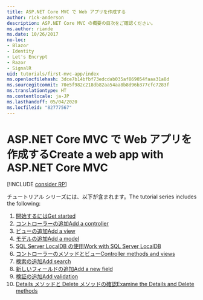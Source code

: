 ```yaml
---
title: ASP.NET Core MVC で Web アプリを作成する
author: rick-anderson
description: ASP.NET Core MVC の概要の目次をご確認ください。
ms.author: riande
ms.date: 10/26/2017
no-loc:
- Blazor
- Identity
- Let's Encrypt
- Razor
- SignalR
uid: tutorials/first-mvc-app/index
ms.openlocfilehash: 3dce7b14bfbf73edcdab035af869054faaa31a8d
ms.sourcegitcommit: 70e5f982c218db82aa54aa8b8d96b377cfc7283f
ms.translationtype: HT
ms.contentlocale: ja-JP
ms.lasthandoff: 05/04/2020
ms.locfileid: "82777567"
---
```

# <a name="create-a-web-app-with-aspnet-core-mvc"></a><span data-ttu-id="33b3c-103">ASP.NET Core MVC で Web アプリを作成する</span><span class="sxs-lookup"><span data-stu-id="33b3c-103">Create a web app with ASP.NET Core MVC</span></span>

[!INCLUDE [consider RP](~/includes/razor.md)]

<span data-ttu-id="33b3c-104">チュートリアル シリーズには、以下が含まれます。</span><span class="sxs-lookup"><span data-stu-id="33b3c-104">The tutorial series includes the following:</span></span>

1. [<span data-ttu-id="33b3c-105">開始するには</span><span class="sxs-lookup"><span data-stu-id="33b3c-105">Get started</span></span>](start-mvc.md)
1. [<span data-ttu-id="33b3c-106">コントローラーの追加</span><span class="sxs-lookup"><span data-stu-id="33b3c-106">Add a controller</span></span>](adding-controller.md)
1. [<span data-ttu-id="33b3c-107">ビューの追加</span><span class="sxs-lookup"><span data-stu-id="33b3c-107">Add a view</span></span>](adding-view.md)
1. [<span data-ttu-id="33b3c-108">モデルの追加</span><span class="sxs-lookup"><span data-stu-id="33b3c-108">Add a model</span></span>](adding-model.md)
1. [<span data-ttu-id="33b3c-109">SQL Server LocalDB の使用</span><span class="sxs-lookup"><span data-stu-id="33b3c-109">Work with SQL Server LocalDB</span></span>](working-with-sql.md)
1. [<span data-ttu-id="33b3c-110">コントローラーのメソッドとビュー</span><span class="sxs-lookup"><span data-stu-id="33b3c-110">Controller methods and views</span></span>](controller-methods-views.md)
1. [<span data-ttu-id="33b3c-111">検索の追加</span><span class="sxs-lookup"><span data-stu-id="33b3c-111">Add search</span></span>](search.md)
1. [<span data-ttu-id="33b3c-112">新しいフィールドの追加</span><span class="sxs-lookup"><span data-stu-id="33b3c-112">Add a new field</span></span>](new-field.md)
1. [<span data-ttu-id="33b3c-113">検証の追加</span><span class="sxs-lookup"><span data-stu-id="33b3c-113">Add validation</span></span>](validation.md)
1. [<span data-ttu-id="33b3c-114">Details メソッドと Delete メソッドの確認</span><span class="sxs-lookup"><span data-stu-id="33b3c-114">Examine the Details and Delete methods</span></span>](details.md)
